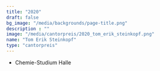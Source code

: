 ```yaml
---
title: "2020"
draft: false
bg_image: "/media/backgrounds/page-title.png"
description : ""
image: "/media/cantorpreis/2020_tom_erik_steinkopf.png"
name: "Tom Erik Steinkopf"
type: "cantorpreis"
---
```


- Chemie-Studium Halle

